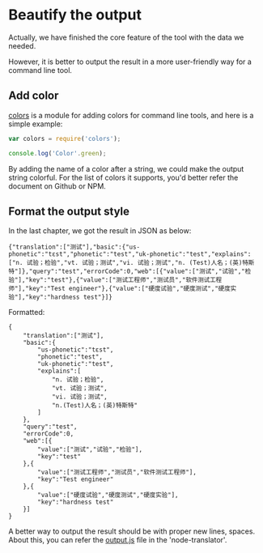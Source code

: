 # Beautify the output

Actually, we have finished the core feature of the tool with the data we needed.

However, it is better to output the result in a more user-friendly way for a command line tool.

## Add color

[colors](https://www.npmjs.com/package/colors) is a module for adding colors for command line tools, and here is a simple example:

```js
var colors = require('colors');

console.log('Color'.green);
```

By adding the name of a color after a string, we could make the output string colorful. For the list of colors it supports, you'd better refer the document on Github or NPM.

## Format the output style

In the last chapter, we got the result in JSON as below:

    {"translation":["测试"],"basic":{"us-phonetic":"tɛst","phonetic":"test","uk-phonetic":"test","explains":["n. 试验；检验","vt. 试验；测试","vi. 试验；测试","n. (Test)人名；(英)特斯特"]},"query":"test","errorCode":0,"web":[{"value":["测试","试验","检验"],"key":"test"},{"value":["测试工程师","测试员","软件测试工程师"],"key":"Test engineer"},{"value":["硬度试验","硬度测试","硬度实验"],"key":"hardness test"}]}

Formatted:

    {
        "translation":["测试"],
        "basic":{
            "us-phonetic":"tɛst",
            "phonetic":"test",
            "uk-phonetic":"test",
            "explains":[
                "n. 试验；检验",
                "vt. 试验；测试",
                "vi. 试验；测试",
                "n.(Test)人名；(英)特斯特"
            ]
        },
        "query":"test",
        "errorCode":0,
        "web":[{
            "value":["测试","试验","检验"],
            "key":"test"
        },{
            "value":["测试工程师","测试员","软件测试工程师"],
            "key":"Test engineer"
        },{
            "value":["硬度试验","硬度测试","硬度实验"],
            "key":"hardness test"
        }]
    }

A better way to output the result should be with proper new lines, spaces. About this, you can refer the [output.js](https://github.com/SFantasy/node-translator/blob/master/lib/output.js) file in the 'node-translator'.

